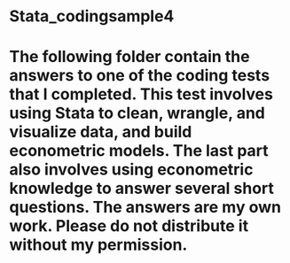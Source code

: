 # Stata_codingsample4
# The following folder contain the answers to one of the coding tests that I completed. This test involves using Stata to clean, wrangle, and visualize data, and build econometric models. The last part also involves using econometric knowledge to answer several short questions. The answers are my own work. Please do not distribute it without my permission. 

